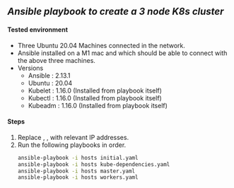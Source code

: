 ## _Ansible playbook to create a 3 node K8s cluster_

#### Tested environment

* Three Ubuntu 20.04 Machines connected in the network.
* Ansible installed on a M1 mac and which should be able to connect with the above three machines.
* Versions
    - Ansible : 2.13.1
    - Ubuntu : 20.04
    - Kubelet : 1.16.0 (Installed from playbook itself)
    - Kubectl : 1.16.0 (Installed from playbook itself)
    - Kubeadm : 1.16.0 (Installed from playbook itself)

#### Steps

1. Replace <master-ip>, <worker-1-ip>, <worker-2-ip> with relevant IP addresses.
2. Run the following playbooks in order.
    ```sh
    ansible-playbook -i hosts initial.yaml
    ansible-playbook -i hosts kube-dependencies.yaml
    ansible-playbook -i hosts master.yaml
    ansible-playbook -i hosts workers.yaml
    ```
